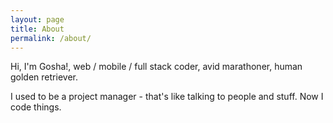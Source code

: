 ```yaml
---
layout: page
title: About
permalink: /about/
---
```


Hi, I'm Gosha!, web / mobile / full stack coder, avid marathoner, human golden retriever.

I used to be a project manager - that's like talking to people and stuff. Now I code things.
